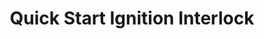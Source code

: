 ---
title: "Quick Start Ignition Interlock"
url: /tucson/quick-start-ignition-interlock/
shop: car repair
---